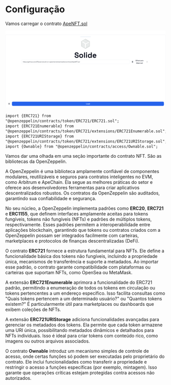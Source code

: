 # Configuração

Vamos carregar o contrato [ApeNFT.sol](https://github.com/POLearn/build-on-apechain/blob/master/contract/ApeNFT.sol)

![](https://raw.githubusercontent.com/POLearn/build-on-apechain/refs/heads/master/content/assets/images/nft_load.png)

```solidity
import {ERC721} from "@openzeppelin/contracts/token/ERC721/ERC721.sol";
import {ERC721Enumerable} from "@openzeppelin/contracts/token/ERC721/extensions/ERC721Enumerable.sol";
import {ERC721URIStorage} from "@openzeppelin/contracts/token/ERC721/extensions/ERC721URIStorage.sol";
import {Ownable} from "@openzeppelin/contracts/access/Ownable.sol";
```

Vamos dar uma olhada em uma seção importante do contrato NFT. São as bibliotecas da OpenZeppelin.

A OpenZeppelin é uma biblioteca amplamente confiável de componentes modulares, reutilizáveis e seguros para contratos inteligentes no EVM, como Arbitrum e ApeChain. Ela segue as melhores práticas do setor e oferece aos desenvolvedores ferramentas para criar aplicativos descentralizados robustos. Os contratos da OpenZeppelin são auditados, garantindo sua confiabilidade e segurança.

No seu núcleo, a OpenZeppelin implementa padrões como **ERC20**, **ERC721** e **ERC1155**, que definem interfaces amplamente aceitas para tokens fungíveis, tokens não fungíveis (NFTs) e padrões de múltiplos tokens, respectivamente. Esses padrões permitem a interoperabilidade entre aplicações blockchain, garantindo que tokens ou contratos criados com a OpenZeppelin possam ser integrados facilmente com carteiras, marketplaces e protocolos de finanças descentralizadas (DeFi).

O contrato **ERC721** fornece a estrutura fundamental para NFTs. Ele define a funcionalidade básica dos tokens não fungíveis, incluindo a propriedade única, mecanismos de transferência e suporte a metadados. Ao importar esse padrão, o contrato garante compatibilidade com plataformas ou carteiras que suportam NFTs, como OpenSea ou MetaMask.

A extensão **ERC721Enumerable** aprimora a funcionalidade do ERC721 padrão, permitindo a enumeração de todos os tokens em circulação ou tokens pertencentes a um endereço específico. Isso facilita consultas como "Quais tokens pertencem a um determinado usuário?" ou "Quantos tokens existem?" É particularmente útil para marketplaces ou dashboards que exibem coleções de NFTs.

A extensão **ERC721URIStorage** adiciona funcionalidades avançadas para gerenciar os metadados dos tokens. Ela permite que cada token armazene uma URI única, possibilitando metadados dinâmicos e detalhados para NFTs individuais. Isso é ideal para criar tokens com conteúdo rico, como imagens ou outros arquivos associados.

O contrato **Ownable** introduz um mecanismo simples de controle de acesso, onde certas funções só podem ser executadas pelo proprietário do contrato. Ele inclui funcionalidades como transferir a propriedade e restringir o acesso a funções específicas (por exemplo, mintagem). Isso garante que operações críticas estejam protegidas contra acessos não autorizados.